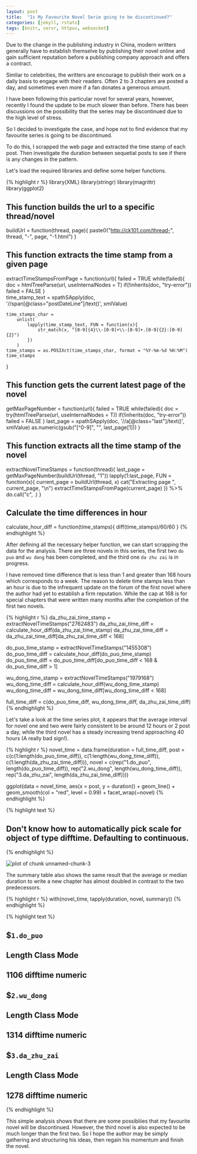 ```yaml
---
layout: post
title:  "Is My Favourite Novel Serie going to be discontinued?"
categories: [jekyll, rstats]
tags: [knitr, servr, httpuv, websocket]
---
```


Due to the change in the publishing industry in China, modern writters
generally have to establish themselve by publishing their novel online
and gain sufficient reputation before a publishing company approach
and offers a contract.

Simliar to celebrities, the writters are encourage to publish their
work on a daily basis to engage with their readers. Often 2 to 3
chapters are posted a day, and sometimes even more if a fan donates a
generous amount.

I have been following this particular novel for several years,
however, recently I found the update to be much slower than
before. There has been discussions on the possibility that the series
may be discontinued due to the high level of stress.

So I decided to investigate the case, and hope not to find evidence
that my favourite series is going to be discontinued. 

To do this, I scrapped the web page and extracted the time stamp of
each post. Then investigate the duration between sequetial posts to
see if there is any changes in the pattern.


Let's load the required libraries and define some helper functions.




{% highlight r %}
library(XML)
library(stringr)
library(magrittr)
library(ggplot2)

## This function builds the url to a specific thread/novel
buildUrl = function(thread, page){
    paste0("http://ck101.com/thread-", thread, "-", page, "-1.html")
}

## This function extracts the time stamp from a given page
extractTimeStampsFromPage = function(url){
    failed = TRUE
    while(failed){
        doc = htmlTreeParse(url, useInternalNodes = T)
        if(!inherits(doc, "try-error"))
            failed = FALSE
    }   
    time_stamp_text =
        xpathSApply(doc, '//span[@class="postDateLine"]/text()', xmlValue)

    time_stamps_char =
        unlist(
            lapply(time_stamp_text, FUN = function(x){
                str_match(x, "[0-9]{4}\\-[0-9]+\\-[0-9]+.[0-9]{2}:[0-9]{2}")
            })
        )
    time_stamps = as.POSIXct(time_stamps_char, format = "%Y-%m-%d %H:%M")
    time_stamps
}

## This function gets the current latest page of the novel
getMaxPageNumber = function(url){
    failed = TRUE
    while(failed){
        doc = try(htmlTreeParse(url, useInternalNodes = T))
        if(!inherits(doc, "try-error"))
            failed = FALSE
    }
    last_page =
        xpathSApply(doc, '//a[@class="last"]/text()', xmlValue)
    as.numeric(gsub("[^0-9]", "", last_page[1]))
}

## This function extracts all the time stamp of the novel
extractNovelTimeStamps = function(thread){
    last_page = getMaxPageNumber(buildUrl(thread, "1"))
    lapply(1:last_page, FUN = function(x){
        current_page = buildUrl(thread, x)
        cat("Extracting page ", current_page, "\n")
        extractTimeStampsFromPage(current_page)
    }) %>%
        do.call("c", .)
}

## Calculate the time differences in hour
calculate_hour_diff = function(time_stamps){
    diff(time_stamps)/60/60
}
{% endhighlight %}

After defining all the necessary helper function, we can start
scrapping the data for the analysis. There are three novels in this
series, the first two `do puo` and `wu dong` has been completed, and
the third one `da zhu zai` is in progress. 

I have removed time difference that is less than 1 and greater than
168 hours which corresponds to a week. The reason to delete time
stamps less than an hour is due to the infrequent update on the forum
of the first novel where the author had yet to establish a firm
reputation. While the cap at 168 is for special chapters that were
written many months after the completion of the first two novels.



{% highlight r %}
da_zhu_zai_time_stamp = extractNovelTimeStamps("2762483")
da_zhu_zai_time_diff = calculate_hour_diff(da_zhu_zai_time_stamp)
da_zhu_zai_time_diff = da_zhu_zai_time_diff[da_zhu_zai_time_diff < 168]


do_puo_time_stamp = extractNovelTimeStamps("1455308")
do_puo_time_diff = calculate_hour_diff(do_puo_time_stamp)
do_puo_time_diff = do_puo_time_diff[do_puo_time_diff < 168 & do_puo_time_diff > 1]

wu_dong_time_stamp = extractNovelTimeStamps("1979168")
wu_dong_time_diff = calculate_hour_diff(wu_dong_time_stamp)
wu_dong_time_diff = wu_dong_time_diff[wu_dong_time_diff < 168]

full_time_diff = c(do_puo_time_diff, wu_dong_time_diff, da_zhu_zai_time_diff)
{% endhighlight %}

Let's take a look at the time series plot, it appears that the average
interval for novel one and two were fairly consistent to be around 12
hours or 2 post a day, while the third novel has a steady increasing
trend approaching 40 hours (A really bad sign!).



{% highlight r %}
novel_time =
    data.frame(duration = full_time_diff,
               post = c(c(1:length(do_puo_time_diff)),
                         c(1:length(wu_dong_time_diff)),
                         c(1:length(da_zhu_zai_time_diff))),
               novel = c(rep("1.do_puo", length(do_puo_time_diff)),
                         rep("2.wu_dong", length(wu_dong_time_diff)),
                         rep("3.da_zhu_zai", length(da_zhu_zai_time_diff))))
           

ggplot(data = novel_time, aes(x = post, y = duration)) +
    geom_line() +
    geom_smooth(col = "red", level = 0.99) + 
    facet_wrap(~novel)
{% endhighlight %}



{% highlight text %}
## Don't know how to automatically pick scale for object of type difftime. Defaulting to continuous.
{% endhighlight %}

![plot of chunk unnamed-chunk-3](/figure/2016-07-11-is-my-favourite-novel-serie-going-to-be-discontinued/unnamed-chunk-3-1.png)

The summary table also shows the same result that the average or
median duration to write a new chapter has almost doubled in contrast
to the two predecessors.


{% highlight r %}
with(novel_time, tapply(duration, novel, summary))
{% endhighlight %}



{% highlight text %}
## $`1.do_puo`
##   Length    Class     Mode 
##     1106 difftime  numeric 
## 
## $`2.wu_dong`
##   Length    Class     Mode 
##     1314 difftime  numeric 
## 
## $`3.da_zhu_zai`
##   Length    Class     Mode 
##     1278 difftime  numeric
{% endhighlight %}

This simple analysis shows that there are some possibliies that my
favourite novel will be discontinued. However, the third novel is also
expected to be much longer than the first two. So I hope the author
may be simply gathering and structuring his ideas, then regain his
momentum and finish the novel.
